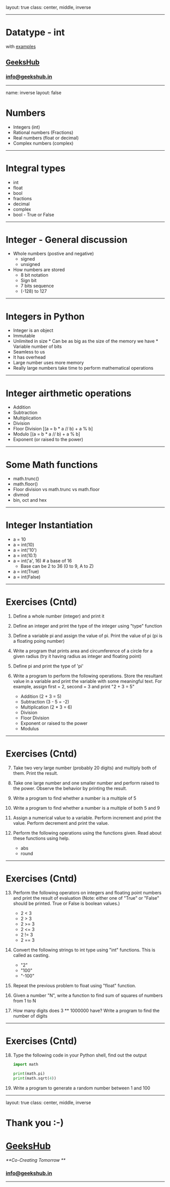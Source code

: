 layout: true
class: center, middle, inverse

---

# Datatype - int
with [examples](int.ipynb)
## [GeeksHub](http://www.geekshub.in)
### [info@geekshub.in](mailto:info@geekshub.in)

---

name: inverse
layout: false

# Numbers
* Integers (int)
* Rational numbers (Fractions)
* Real numbers (float or decimal)
* Complex numbers (complex)

---

# Integral types
* int
* float
* bool
* fractions
* decimal
* complex
* bool - True or False

---

# Integer - General discussion
* Whole numbers (postive and negative)
   - signed
   - unsigned
* How numbers are stored
   - 8 bit notation
   - Sign bit
   - 7 bits sequence
   - (-128) to 127

---

# Integers in Python
* Integer is an object
* Immutable
* Unlimited in size
      * Can be as big as the size of the memory we have
      * Variable number of bits
* Seamless to us
* It has overhead
* Large number uses more memory
* Really large numbers take time to perform mathematical operations

---
# Integer airthmetic operations
* Addition
* Subtraction
* Multiplication
* Division
* Floor Division [(a = b * a // b) + a % b]
* Modulo [(a = b * a // b) + a % b]
* Exponent (or raised to the power)

---
# Some Math functions
* math.trunc()
* math.floor()
* Floor division vs math.trunc vs math.floor
* divmod
* bin, oct and hex

---

# Integer Instantiation
* a = 10
* a = int(10)
* a = int('10')
* a = int(10.1)
* a = int('a', 16) # a base of 16
   * Base can be 2 to 36 (0 to 9, A to Z)
* a = int(True)
* a = int(False)

---

# Exercises (Cntd)

1. Define a whole number (integer) and print it

2. Define an integer and print the type of the integer using "type" function

3. Define a variable pi and assign the value of pi. Print the value of pi (pi is a floating poing number)

4. Write a program that prints area and circumference of a circle for a given radius (try it having radius as integer and floating point)

5. Define pi and print the type of 'pi'

6. Write a program to perform the following operations. Store the resultant value in a variable and print the variable with some meaningful text. For example, assign first = 2, second = 3 and print "2 + 3 = 5"
   - Addition (2 + 3 = 5)
   - Subtraction (3 - 5 = -2)
   - Multiplication (2 * 3 = 6)
   - Division
   - Floor Division
   - Exponent or raised to the power
   - Modulus

---

# Exercises (Cntd)

7. Take two very large number (probably 20 digits) and multiply both of them. Print the result.

8. Take one large number and one smaller number and perform raised to the power. Observe the behavior by printing the result.

9. Write a program to find whether a number is a multiple of 5

10. Write a program to find whether a number is a multiple of both 5 and 9

11. Assign a numerical value to a variable. Perform increment and print the value. Perform decrement and print the value.

12. Perform the following operations using the functions given. Read about these functions using help.
      - abs
      - round

---

# Exercises (Cntd)

13. Perform the following operators on integers and floating point numbers and print the result of evaluation (Note: either one of "True" or "False" should be printed. True or False is boolean values.)
      - 2 < 3
      - 2 > 3
      - 2 >= 3
      - 2 <= 3
      - 2 != 3
      - 2 == 3

14. Convert the following strings to int type using "int" functions. This is called as casting.
      - "2"
      - "100"
      - "-100"

15. Repeat the previous problem to float using "float" function.

16. Given a number "N", write a function to find sum of squares of numbers from 1 to N

17. How many digits does 3 ** 1000000 have? Write a program to find the number of digits

---

# Exercises (Cntd)

18. Type the following code in your Python shell, find out the output
      ```python
      import math

      print(math.pi)
      print(math.sqrt(4))
      ```

19. Write a program to generate a random number between 1 and 100

---
layout: true
class: center, middle, inverse

# Thank you :-)

# [GeeksHub](http://www.geekshub.in)
_**Co-Creating Tomorrow **_
### [info@geekshub.in](mailto:info@geekshub.in)

---